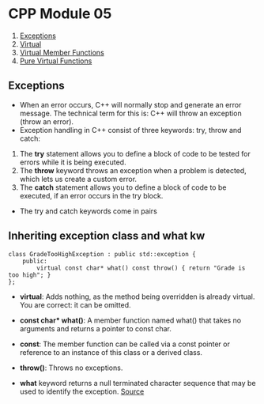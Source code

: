 
# CPP Module 05

1. [Exceptions](#Exceptions)
2. [Virtual](#Virtual)
3. [Virtual Member Functions](#Virtual-Member-Functions)
4. [Pure Virtual Functions](#Pure-Virtual-Functions)


## <a id="Exceptions">Exceptions</a>
- When an error occurs, C++ will normally stop and generate an error message. The technical term for this is: C++ will throw an exception (throw an error).
- Exception handling in C++ consist of three keywords: try, throw and catch:
1. The <b>try</b> statement allows you to define a block of code to be tested for errors while it is being executed.
2. The <b>throw</b> keyword throws an exception when a problem is detected, which lets us create a custom error.
3. The <b>catch</b> statement allows you to define a block of code to be executed, if an error occurs in the try block.
- The try and catch keywords come in pairs

## Inheriting exception class and what kw
    class GradeTooHighException : public std::exception {
        public:
            virtual const char* what() const throw() { return "Grade is too high"; }
    };

- <b>virtual</b>: Adds nothing, as the method being overridden is already virtual. You are correct: it can be omitted.
- <b>const char* what()</b>: A member function named what() that takes no arguments and returns a pointer to const char.
- <b>const</b>: The member function can be called via a const pointer or reference to an instance of this class or a derived class.
- <b>throw()</b>: Throws no exceptions.

- <b>what</b> keyword returns a null terminated character sequence that may be used to identify the exception.
<a href="https://stackoverflow.com/questions/22493294/what-is-the-meaning-of-this-header-virtual-const-char-what-const-throw">Source</a>
